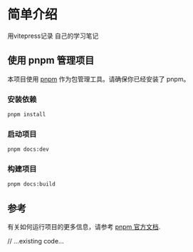 # 简单介绍

用vitepress记录 自己的学习笔记

## 使用 pnpm 管理项目

本项目使用 [pnpm](https://pnpm.io/) 作为包管理工具。请确保你已经安装了 pnpm。

### 安装依赖

```sh
pnpm install
```

### 启动项目

```sh
pnpm docs:dev
```

### 构建项目

```sh
pnpm docs:build
```


## 参考

有关如何运行项目的更多信息，请参考 [pnpm 官方文档](https://pnpm.io/zh/cli/run).

// ...existing code...
